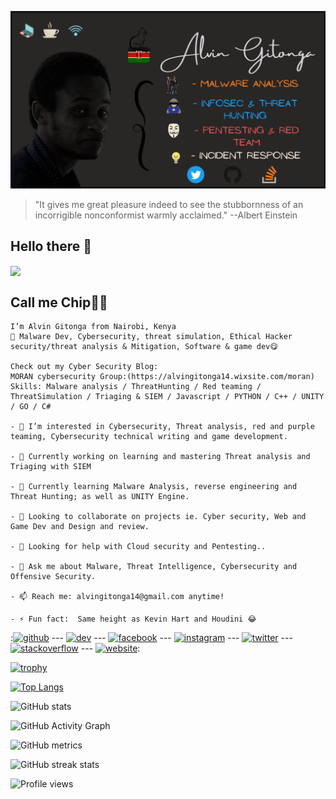 ![Web and Game designer, Developer, Pentester, OffSec and Red Team Consultant...  ](https://github.com/alvin-tosh/alvin-tosh/blob/main/Alvin%20Gitonga(4).png)
> "It gives me great pleasure indeed to see the stubbornness of an incorrigible nonconformist warmly acclaimed." --Albert Einstein

## Hello there 🤗

<img src="https://raw.githubusercontent.com/MartinHeinz/MartinHeinz/master/wave.gif" width="150px" align="center"> 

## Call me Chip:hamster::paw_prints:

```
I’m Alvin Gitonga from Nairobi, Kenya
👀 Malware Dev, Cybersecurity, threat simulation, Ethical Hacker 
security/threat analysis & Mitigation, Software & game dev😋

Check out my Cyber Security Blog:
MORAN cybersecurity Group:(https://alvingitonga14.wixsite.com/moran)
Skills: Malware analysis / ThreatHunting / Red teaming / ThreatSimulation / Triaging & SIEM / Javascript / PYTHON / C++ / UNITY / GO / C#

- 👀 I’m interested in Cybersecurity, Threat analysis, red and purple teaming, Cybersecurity technical writing and game development.

- 🔭 Currently working on learning and mastering Threat analysis and Triaging with SIEM 

- 🌱 Currently learning Malware Analysis, reverse engineering and Threat Hunting; as well as UNITY Engine.

- 👯 Looking to collaborate on projects ie. Cyber security, Web and Game Dev and Design and review. 

- 🤔 Looking for help with Cloud security and Pentesting.. 

- 💬 Ask me about Malware, Threat Intelligence, Cybersecurity and Offensive Security. 

- 📫 Reach me: alvingitonga14@gmail.com anytime! 

- ⚡ Fun fact:  Same height as Kevin Hart and Houdini 😂 
```


:[<img src='https://cdn.jsdelivr.net/npm/simple-icons@3.0.1/icons/github.svg' alt='github' height='40'>](https://github.com/alvin-tosh) --- [<img src='https://cdn.jsdelivr.net/npm/simple-icons@3.0.1/icons/dev-dot-to.svg' alt='dev' height='40'>](https://dev.to/alvin_tosh) --- [<img src='https://cdn.jsdelivr.net/npm/simple-icons@3.0.1/icons/facebook.svg' alt='facebook' height='40'>](https://www.facebook.com/GITONGAalvin) --- [<img src='https://cdn.jsdelivr.net/npm/simple-icons@3.0.1/icons/instagram.svg' alt='instagram' height='40'>](https://www.instagram.com/_palpatine69/) --- [<img src='https://cdn.jsdelivr.net/npm/simple-icons@3.0.1/icons/twitter.svg' alt='twitter' height='40'>](https://twitter.com/_Lord_Heathen) --- [<img src='https://cdn.jsdelivr.net/npm/simple-icons@3.0.1/icons/stackoverflow.svg' alt='stackoverflow' height='40'>](https://stackoverflow.com/users/user:18108613) --- [<img src='https://cdn.jsdelivr.net/npm/simple-icons@3.0.1/icons/icloud.svg' alt='website' height='40'>](https://chat-dapp.surge.sh/): 


[![trophy](https://github-profile-trophy.vercel.app/?username=alvin-tosh&theme=onedark)](https://github.com/ryo-ma/github-profile-trophy)

[![Top Langs](https://github-readme-stats.vercel.app/api/top-langs/?username=alvin-tosh&theme=tokyonight&show_icons=true)](https://github.com/anuraghazra/github-readme-stats)

![GitHub stats](https://github-readme-stats.vercel.app/api?username=alvin-tosh&show_icons=true&count_private=true&bg_color=0D1117)  

![GitHub Activity Graph](https://activity-graph.herokuapp.com/graph?username=alvin-tosh&bg_color=0D1117)  

![GitHub metrics](https://metrics.lecoq.io/alvin-tosh)  

![GitHub streak stats](https://github-readme-streak-stats.herokuapp.com/?user=alvin-tosh&theme=black-ice&hide_border=true&stroke=0000&background=060A0CD0)  

![Profile views](https://gpvc.arturio.dev/alvin-tosh)  

<!---
alvin-tosh/alvin-tosh is a ✨ special ✨ repository because its `README.md` (this file) appears on your GitHub profile.
You can click the Preview link to take a look at your changes.
--->
